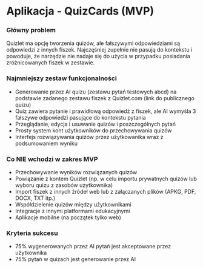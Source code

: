 # Aplikacja - QuizCards (MVP)

### Główny problem

Quizlet ma opcję tworzenia quizów, ale fałszywymi odpowiedziami są odpowiedzi z innych fiszek. Najczęśniej zupełnie nie pasują do kontekstu i powoduje, że narzędzie nie nadaje się do użycia w przypadku posiadania zróżnicowanych fiszek w zestawie.

### Najmniejszy zestaw funkcjonalności

- Generowanie przez AI quizu (zestawu pytań testowych abcd) na podstawie zadanego zestawu fiszek z Quizlet.com (link do publicznego quizu)
- Quiz zawiera pytanie i prawidłową odpowiedź z fiszek, ale AI wymyśla 3 fałszywe odpowiedzi pasujące do kontekstu pytania
- Przeglądanie, edycja i usuwanie quizów i poszczególnych pytań
- Prosty system kont użytkowników do przechowywania quizów
- Interfejs rozwiązywania quizów przez użytkowanika wraz z podsumowaniem wyniku

### Co NIE wchodzi w zakres MVP

- Przechowywanie wyników rozwiązanych quizów
- Powiązanie z kontem Quizlet (np. w celu importu prywatnych quizów lub wyboru quizu z zasobów użytkownika)
- Import fiszek z innych źródeł web lub z załączanych plików (APKG, PDF, DOCX, TXT itp.)
- Współdzielenie quizów między użytkownikami
- Integracje z innymi platformami edukacyjnymi
- Aplikacje mobilne (na początek tylko web)

### Kryteria sukcesu

- 75% wygenerowanych przez AI pytań jest akceptowane przez użytkownika
- 75% pytań w quizach jest generowanie przez AI
